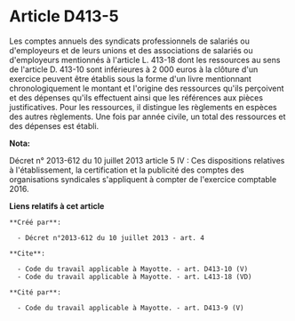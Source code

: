 # Article D413-5

Les comptes annuels des syndicats professionnels de salariés ou d'employeurs et de leurs unions et des associations de
salariés ou d'employeurs mentionnés à l'article L. 413-18 dont les ressources au sens de l'article D. 413-10 sont inférieures
à 2 000 euros à la clôture d'un exercice peuvent être établis sous la forme d'un livre mentionnant chronologiquement le
montant et l'origine des ressources qu'ils perçoivent et des dépenses qu'ils effectuent ainsi que les références aux pièces
justificatives. Pour les ressources, il distingue les règlements en espèces des autres règlements. Une fois par année civile,
un total des ressources et des dépenses est établi.

**Nota:**

Décret n° 2013-612 du 10 juillet 2013 article 5 IV : Ces dispositions relatives à l'établissement, la certification et la
publicité des comptes des organisations syndicales s'appliquent à compter de l'exercice comptable 2016.

**Liens relatifs à cet article**

	**Créé par**:

	  - Décret n°2013-612 du 10 juillet 2013 - art. 4

	**Cite**:

	  - Code du travail applicable à Mayotte. - art. D413-10 (V)
	  - Code du travail applicable à Mayotte. - art. L413-18 (VD)

	**Cité par**:

	  - Code du travail applicable à Mayotte. - art. D413-9 (V)
